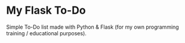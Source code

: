 # My Flask To-Do

Simple To-Do list made with Python & Flask (for my own programming training / educational purposes).